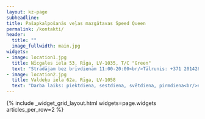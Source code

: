 ```yaml
---
layout: kz-page
subheadline:
title: Pašapkalpošanās veļas mazgātavas Speed Queen
permalink: /kontakti/
header:
  title: ""
  image_fullwidth: main.jpg
widgets:
- image: location1.jpg
  title: Nīcgales iela 53, Rīga, LV-1035, T/C "Green"
  text: "Strādājam bez brīvdienām 11:00-20:00<br/>Tālrunis: +371 20142860"
- image: location2.jpg
  title: Valdeķu iela 62a, Rīga, LV-1058
  text: "Darba laiks: piektdiena, sestdiena, svētdiena, pirmdiena<br/>no 11:00 līdz 19:00<br/>Tālrunis: +371 29266564"
---
```


{% include _widget_grid_layout.html widgets=page.widgets articles_per_row=2 %}
